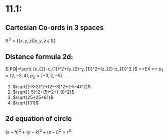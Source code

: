 # 11.1: 
## Cartesian Co-ords in 3 spaces
$\mathbb{R}^3={\{(x,y,z)|x,y,z ~\epsilon~ \mathbb{R}}\}$
## Distance formula 2d:
$|PQ|=\sqrt{ (x_{2}-x_{1})^2+(y_{2}-y_{1})^2+(z_{2}-z_{1})^2 }$
==EX:== $p_{1}=(2,-3,4), p_{2}=(-3,2,-5)$
1. $\sqrt{(-3-2)^2+(2--3)^2+(-5-4)^2}$
2. $\sqrt{(-5)^2+(5)^2+(-9)^2}$
3. $\sqrt{25+25+81}$
4. $\sqrt{131}$
## 2d equation of circle
$(x-h)^2+(y-k)^2+(z-l)^2=r^2$
